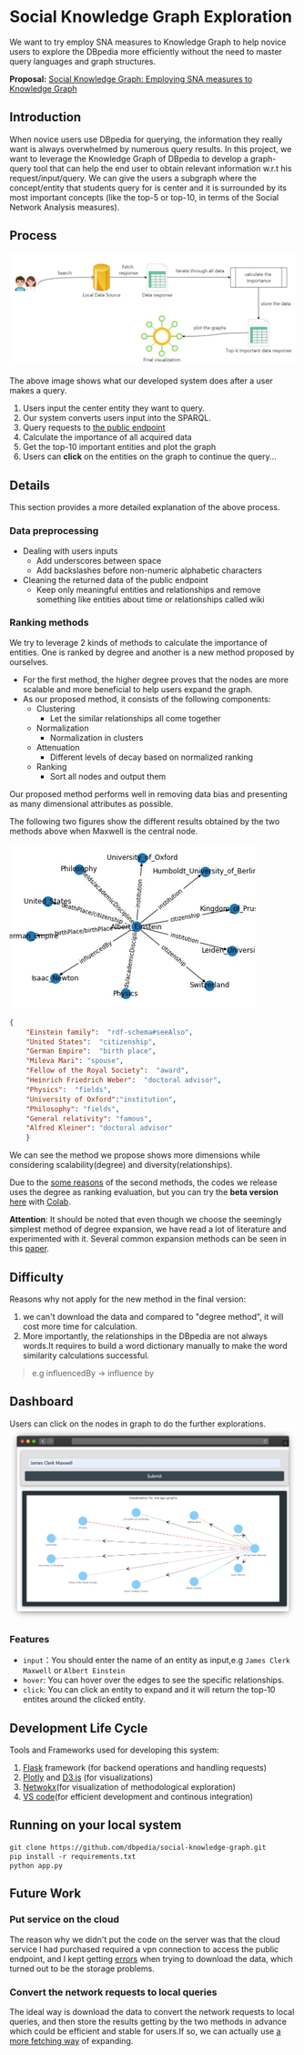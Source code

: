 # Social Knowledge Graph Exploration 

We want to try employ SNA measures to Knowledge Graph to help novice users to explore the DBpedia more efficiently without the need to master query languages and graph structures.

**Proposal:** [Social Knowledge Graph: Employing SNA measures to Knowledge Graph](https://storage.googleapis.com/summerofcode-prod.appspot.com/gsoc/core_project/doc/6504836800970752_1618058910_Social_Knowledge_Graph-_Employing_SNA_measures_to_Knowledge_Graph_-_Zhipeng_Zhao.pdf?Expires=1629096293&GoogleAccessId=summerofcode-prod%40appspot.gserviceaccount.com&Signature=v7hwB4yvuw8nW7H7odBecE8HZ2kh7ffCOzElESDCCbiWyTlhxqre5ND7%2BtfB2jP1aAR15QXLLrJSrDinfEEH3EasVl4tF0PGrWHMyN1Im%2FxNSumMF6dsiqrpg99691PyWgSKU1YIA3X6sQFFAzmGhp82jIZmaEpTdgqrn6gntbTxOeld7tF7Xi6vthoZtAUJKjfLlST51gYag5VTRZxdsiwDkAv73sDgBJZn2A74ibHOd0WlYqYOQ1LgPA9CTjP9KM1z%2F0DxcszLE8XmTkUBcMzWtInf9g7m79E%2FZBbxugQXQxyK%2F%2BxtykFG1b4eZJPYx%2Fwl30zgCHbI3ztcAGuFvw%3D%3D)

## Introduction
When novice users use DBpedia for querying, the information they really want is always overwhelmed by numerous query results. In this project, we want to leverage the Knowledge Graph of DBpedia to develop a graph-query tool that can help the end user to obtain relevant information w.r.t his request/input/query. We can give the users a subgraph where the concept/entity that students query for is center and it is surrounded by its most important concepts (like the top-5 or top-10, in terms of the Social Network Analysis measures).

## Process
![Structure](png/structure.png)

The above image shows what our developed system does after a user makes a query.

1. Users input the center entity they want to query.
2. Our system converts users input into the SPARQL.
3. Query requests to [the public endpoint](https://dbpedia.org/sparql)
4. Calculate the importance of all acquired data 
5. Get the top-10 important entities and plot the graph
6. Users can **click** on the entities on the graph to continue the query...

## Details 
This section provides a more detailed explanation of the above process.

### Data preprocessing
- Dealing with users inputs
  - Add underscores between space
  - Add backslashes before non-numeric alphabetic characters
- Cleaning the returned data of the public endpoint
  - Keep only meaningful entities and relationships and remove something like entities about time or relationships called wiki

### Ranking methods
We try to leverage 2 kinds of methods to calculate the importance of entities. One is ranked by degree and another is a new method proposed by ourselves.
- For the first method, the higher degree proves that the nodes are more scalable and more beneficial to help users expand the graph.
- As our proposed method, it consists of the following components:
  - Clustering
    - Let the similar relationships all come together
  - Normalization
    - Normalization in clusters
  - Attenuation
    - Different levels of decay based on normalized ranking
  - Ranking
    - Sort all nodes and output them

Our proposed method performs well in removing data bias and presenting as many dimensional attributes as possible.

The following two figures show the different results obtained by the two methods above when Maxwell is the central node.

![by_degree](templet/ego-graph/scientist/Einstein/Albert_Einstein_degree.jpg)

```json
{
    "Einstein family":  "rdf-schema#seeAlso",
    "United States":  "citizenship", 
    "German Empire":  "birth place",
    "Mileva Mari": "spouse",
    "Fellow of the Royal Society":  "award",
    "Heinrich Friedrich Weber":  "doctoral advisor",
    "Physics":  "fields", 
    "University of Oxford":"institution",
    "Philosophy": "fields",
    "General relativity": "famous",
    "Alfred Kleiner": "doctoral advisor"
    }
```
We can see the method we propose shows more dimensions while considering scalability(degree) and diversity(relationships).

Due to the [some reasons](https://github.com/dbpedia/social-knowledge-graph#difficulty) of the second methods, the codes we release uses the degree as ranking evaluation, but you can try the **beta version** [here](/beta/cluster_with_th_1_topk.ipynb) with [Colab](https://colab.research.google.com/notebooks/intro.ipynb#recent=true).

**Attention**: It should be noted that even though we choose the seemingly simplest method of degree expansion, we have read a lot of literature and experimented with it. Several common expansion methods can be seen in this [paper](https://people.cs.aau.dk/~matteo/pdf/SIGWEB-2020-kgexp.pdf).

## Difficulty
Reasons why not apply for the new method in the final version:
1. we can't download the data and compared to "degree method", it will cost more time for calculation.
2. More importantly, the relationships in the DBpedia are not always words.It requires to build a word dictionary manually to make the word similarity calculations successful.
> e.g  influencedBy -> influence by

## Dashboard
Users can click on the nodes in graph to do the further explorations.
![dash](png/dash.png)
### Features
- `input`：You should enter the name of an entity as input,e.g `James Clerk Maxwell` or `Albert Einstein`
- `hover`: You can hover over the edges to see the specific relationships.
- `click`: You can click an entity to expand and it will return the top-10 entites around the clicked entity.

## Development Life Cycle
Tools and Frameworks used for developing this system:
1. [Flask](https://flask.palletsprojects.com/en/1.1.x/) framework (for backend operations and handling requests)
2. [Plotly](https://plotly.com/) and [D3.js](https://d3js.org/) (for visualizations)
3. [Netwokx](https://www.bing.com/search?q=networkx&qs=n&form=QBRE&sp=-1&ghc=1&pq=networkx&sc=9-8&sk=&cvid=1F225B13683B484CB7A4BCEF51D1715D)(for visualization of methodological exploration)
4. [VS code](https://networkx.org/)(for efficient development and continous integration)

## Running on your local system
```
git clone https://github.com/dbpedia/social-knowledge-graph.git
pip install -r requirements.txt
python app.py
```

## Future Work
### Put service on the cloud
The reason why we didn't put the code on the server was that the cloud service I had purchased required a vpn connection to access the public endpoint, and I kept getting [errors](https://forum.dbpedia.org/t/chapter-deployment-help-thread/950) when trying to download the data, which turned out to be the storage problems.

### Convert the network requests to local queries
The ideal way is download the data to convert the network requests to local queries, and then store the results getting by the two methods in advance which could be  efficient and stable for users.If so, we can actually use [a more fetching way](https://github.com/plotly/dash-cytoscape/blob/master/demos/usage-elements-extra.py) of expanding.
